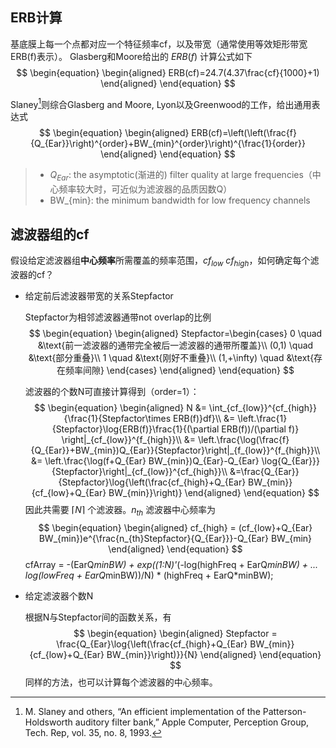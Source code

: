 ## ERB计算
基底膜上每一个点都对应一个特征频率cf，以及带宽（通常使用等效矩形带宽ERB(f)表示）。
Glasberg和Moore给出的 $ERB(f)$ 计算公式如下
$$
\begin{equation}
\begin{aligned}
ERB(cf)=24.7(4.37\frac{cf}{1000}+1)
\end{aligned}
\end{equation}
$$

Slaney[^Slaney1993]则综合Glasberg and Moore, Lyon以及Greenwood的工作，给出通用表达式
$$
\begin{equation}
\begin{aligned}
ERB(cf)=\left(\left(\frac{f}{Q_{Ear}}\right)^{order}+BW_{min}^{order}\right)^{\frac{1}{order}}
\end{aligned}
\end{equation}
$$
> - $Q_{Ear}$: the asymptotic(渐进的) filter quality at large frequencies（中心频率较大时，可近似为滤波器的品质因数Q）
> - BW_{min}: the minimum bandwidth for low frequency channels

## 滤波器组的cf
假设给定滤波器组**中心频率**所需覆盖的频率范围，$cf_{low}~cf_{high}$，如何确定每个滤波器的cf？
- 给定前后滤波器带宽的关系Stepfactor

  Stepfactor为相邻滤波器通带not overlap的比例
  $$
  \begin{equation}
  \begin{aligned}
  Stepfactor=\begin{cases}
  0 \quad  &\text{前一滤波器的通带完全被后一滤波器的通带所覆盖}\\
  (0,1) \quad &\text{部分重叠}\\
  1 \quad &\text{刚好不重叠}\\
  (1,+\infty) \quad &\text{存在频率间隙}
  \end{cases}
  \end{aligned}
  \end{equation}
  $$

  滤波器的个数N可直接计算得到（order=1）：
  $$
  \begin{equation}
  \begin{aligned}
  N &= \int_{cf_{low}}^{cf_{high}}{\frac{1}{Stepfactor\times ERB(f)}df}\\
  &= \left.\frac{1}{Stepfactor}\log{ERB(f)}\frac{1}{(\partial ERB(f))/(\partial f)} \right|_{cf_{low}}^{f_{high}}\\
  &= \left.\frac{\log(\frac{f}{Q_{Ear}}+BW_{min})Q_{Ear}}{Stepfactor}\right|_{f_{low}}^{f_{high}}\\
  &= \left.\frac{\log(f+Q_{Ear} BW_{min})Q_{Ear}-Q_{Ear} \log{Q_{Ear}}}{Stepfactor}\right|_{cf_{low}}^{cf_{high}}\\
  &=\frac{Q_{Ear}}{Stepfactor}\log{\left(\frac{cf_{high}+Q_{Ear} BW_{min}}{cf_{low}+Q_{Ear} BW_{min}}\right)}
  \end{aligned}
  \end{equation}
  $$
  因此共需要 $\lceil{N}\rceil$ 个滤波器。$n_{th}$ 滤波器中心频率为
  $$
  \begin{equation}
  \begin{aligned}
  cf_{high} = (cf_{low}+Q_{Ear} BW_{min})e^{\frac{n_{th}Stepfactor}{Q_{Ear}}}-Q_{Ear} BW_{min}
  \end{aligned}
  \end{equation}
  $$
  cfArray = -(EarQ*minBW) + exp((1:N)'*(-log(highFreq + EarQ*minBW) + ...
		log(lowFreq + EarQ*minBW))/N) * (highFreq + EarQ*minBW);

- 给定滤波器个数N

  根据N与Stepfactor间的函数关系，有
  $$
  \begin{equation}
  \begin{aligned}
  Stepfactor = \frac{Q_{Ear}\log{\left(\frac{cf_{high}+Q_{Ear} BW_{min}}{cf_{low}+Q_{Ear} BW_{min}}\right)}}{N}
  \end{aligned}
  \end{equation}
  $$
  同样的方法，也可以计算每个滤波器的中心频率。

[^Slaney1993]: M. Slaney and others, “An efficient implementation of the Patterson-Holdsworth auditory filter bank,” Apple Computer, Perception Group, Tech. Rep, vol. 35, no. 8, 1993.
